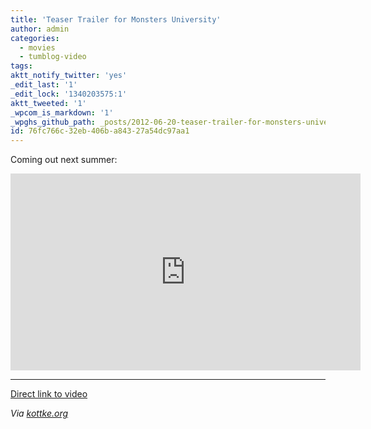 ```yaml
---
title: 'Teaser Trailer for Monsters University'
author: admin
categories:
  - movies
  - tumblog-video
tags: 
aktt_notify_twitter: 'yes'
_edit_last: '1'
_edit_lock: '1340203575:1'
aktt_tweeted: '1'
_wpcom_is_markdown: '1'
_wpghs_github_path: _posts/2012-06-20-teaser-trailer-for-monsters-university.md
id: 76fc766c-32eb-406b-a843-27a54dc97aa1
---
```

<p>Coming out next summer:</p>
<p><iframe width="560" height="315" src="http://www.youtube.com/embed/sED6FRXIHJc?rel=0" frameborder="0" allowfullscreen></iframe></p>
<hr>
<p><a href="http://youtu.be/sED6FRXIHJc">Direct link to video</a></p>
<p><em>Via <a href="http://kottke.org/12/06/teaser-trailer-for-monsters-university">kottke.org</a></em></p>

